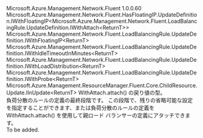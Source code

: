 <Type Name="IWithAttach&lt;ReturnT&gt;" FullName="Microsoft.Azure.Management.Network.Fluent.LoadBalancingRule.UpdateDefinition.IWithAttach&lt;ReturnT&gt;">
  <TypeSignature Language="C#" Value="public interface IWithAttach&lt;ReturnT&gt; : Microsoft.Azure.Management.Network.Fluent.HasFloatingIP.UpdateDefinition.IWithFloatingIP&lt;Microsoft.Azure.Management.Network.Fluent.LoadBalancingRule.UpdateDefinition.IWithAttach&lt;ReturnT&gt;&gt;, Microsoft.Azure.Management.Network.Fluent.LoadBalancingRule.UpdateDefinition.IWithFloatingIP&lt;ReturnT&gt;, Microsoft.Azure.Management.Network.Fluent.LoadBalancingRule.UpdateDefinition.IWithIdleTimeoutInMinutes&lt;ReturnT&gt;, Microsoft.Azure.Management.Network.Fluent.LoadBalancingRule.UpdateDefinition.IWithLoadDistribution&lt;ReturnT&gt;, Microsoft.Azure.Management.Network.Fluent.LoadBalancingRule.UpdateDefinition.IWithProbe&lt;ReturnT&gt;, Microsoft.Azure.Management.ResourceManager.Fluent.Core.ChildResource.Update.IInUpdate&lt;ReturnT&gt;" />
  <TypeSignature Language="ILAsm" Value=".class public interface auto ansi abstract IWithAttach`1&lt;ReturnT&gt; implements class Microsoft.Azure.Management.Network.Fluent.HasFloatingIP.UpdateDefinition.IWithFloatingIP`1&lt;class Microsoft.Azure.Management.Network.Fluent.LoadBalancingRule.UpdateDefinition.IWithAttach`1&lt;!ReturnT&gt;&gt;, class Microsoft.Azure.Management.Network.Fluent.LoadBalancingRule.UpdateDefinition.IWithFloatingIP`1&lt;!ReturnT&gt;, class Microsoft.Azure.Management.Network.Fluent.LoadBalancingRule.UpdateDefinition.IWithIdleTimeoutInMinutes`1&lt;!ReturnT&gt;, class Microsoft.Azure.Management.Network.Fluent.LoadBalancingRule.UpdateDefinition.IWithLoadDistribution`1&lt;!ReturnT&gt;, class Microsoft.Azure.Management.Network.Fluent.LoadBalancingRule.UpdateDefinition.IWithProbe`1&lt;!ReturnT&gt;, class Microsoft.Azure.Management.ResourceManager.Fluent.Core.ChildResource.Update.IInUpdate`1&lt;!ReturnT&gt;" />
  <TypeSignature Language="DocId" Value="T:Microsoft.Azure.Management.Network.Fluent.LoadBalancingRule.UpdateDefinition.IWithAttach`1" />
  <TypeSignature Language="VB.NET" Value="Public Interface IWithAttach(Of ReturnT)&#xA;Implements IInUpdate(Of ReturnT), IWithFloatingIP(Of IWithAttach(Of ReturnT)), IWithFloatingIP(Of ReturnT), IWithIdleTimeoutInMinutes(Of ReturnT), IWithLoadDistribution(Of ReturnT), IWithProbe(Of ReturnT)" />
  <TypeSignature Language="F#" Value="type IWithAttach&lt;'ReturnT&gt; = interface&#xA;    interface IInUpdate&lt;'ReturnT&gt;&#xA;    interface IWithFloatingIP&lt;'ReturnT&gt;&#xA;    interface IWithFloatingIP&lt;IWithAttach&lt;'ReturnT&gt;&gt;&#xA;    interface IWithIdleTimeoutInMinutes&lt;'ReturnT&gt;&#xA;    interface IWithLoadDistribution&lt;'ReturnT&gt;&#xA;    interface IWithProbe&lt;'ReturnT&gt;" />
  <AssemblyInfo>
    <AssemblyName>Microsoft.Azure.Management.Network.Fluent</AssemblyName>
    <AssemblyVersion>1.0.0.60</AssemblyVersion>
  </AssemblyInfo>
  <TypeParameters>
    <TypeParameter Name="ParentT" />
  </TypeParameters>
  <Interfaces>
    <Interface>
      <InterfaceName>Microsoft.Azure.Management.Network.Fluent.HasFloatingIP.UpdateDefinition.IWithFloatingIP&lt;Microsoft.Azure.Management.Network.Fluent.LoadBalancingRule.UpdateDefinition.IWithAttach&lt;ReturnT&gt;&gt;</InterfaceName>
    </Interface>
    <Interface>
      <InterfaceName>Microsoft.Azure.Management.Network.Fluent.LoadBalancingRule.UpdateDefinition.IWithFloatingIP&lt;ReturnT&gt;</InterfaceName>
    </Interface>
    <Interface>
      <InterfaceName>Microsoft.Azure.Management.Network.Fluent.LoadBalancingRule.UpdateDefinition.IWithIdleTimeoutInMinutes&lt;ReturnT&gt;</InterfaceName>
    </Interface>
    <Interface>
      <InterfaceName>Microsoft.Azure.Management.Network.Fluent.LoadBalancingRule.UpdateDefinition.IWithLoadDistribution&lt;ReturnT&gt;</InterfaceName>
    </Interface>
    <Interface>
      <InterfaceName>Microsoft.Azure.Management.Network.Fluent.LoadBalancingRule.UpdateDefinition.IWithProbe&lt;ReturnT&gt;</InterfaceName>
    </Interface>
    <Interface>
      <InterfaceName>Microsoft.Azure.Management.ResourceManager.Fluent.Core.ChildResource.Update.IInUpdate&lt;ReturnT&gt;</InterfaceName>
    </Interface>
  </Interfaces>
  <Docs>
    <typeparam name="ReturnT">WithAttach.attach() の戻り値の型。</typeparam>
    <summary>
            負荷分散のルールの定義の最終段階です。
            この段階で、残りの省略可能な設定を指定することができます、または負荷分散のルールの定義を WithAttach.attach() を使用して親ロード バランサーの定義にアタッチできます。
            </summary>
    <remarks>To be added.</remarks>
  </Docs>
  <Members />
</Type>